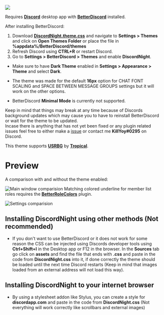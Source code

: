![](https://i.imgur.com/XQApc9q.png)

Requires [**Discord**](https://discordapp.com/) desktop app with [**BetterDiscord**](https://github.com/BetterDiscord/Installer/releases/tag/v1.0.0-beta) installed.

After installing BetterDiscord:
1. Download [**DiscordNight.theme.css**](DiscordNight.theme.css) and navigate to **Settings > Themes** and click on **Open Themes Folder** or place the file in **%appdata%/BetterDiscord/themes**
2. Refresh Discord using **CTRL+R** or restart Discord.
3. Go to **Settings > BetterDiscord > Themes** and enable **DiscordNight**.

- Make sure to have **Dark Theme** enabled in **Settings > Appearance > Theme** and select **Dark**.  

- The theme was made for the default **16px** option for CHAT FONT SCALING and SPACE BETWEEN MESSAGE GROUPS settings but it will work on the other options.

- BetterDiscord **Minimal Mode** is currently not supported.

Keep in mind that things may break at any time because of Discords background updates which may cause you to have to reinstall BetterDiscord or wait for the theme to be updated.  
Incase there is anything that has not yet been fixed or any plugin related issues feel free to either make a [issue](https://github.com/KillYoy/DiscordNight/issues/new) or contact me **KillYoy#0295** on Discord.

This theme supports [**USRBG**](https://github.com/Discord-Custom-Covers/usrbg) by [**Tropical**](https://github.com/Tropix126).

# Preview
A comparison with and without the theme enabled:

![Main window comparision](https://i.imgur.com/fkQM8JW.png)
Matching colored underline for member list roles requires the [**BetterRoleColors**](https://github.com/rauenzi/BetterDiscordAddons/tree/master/Plugins/BetterRoleColors) plugin.

![Settings comparision](https://i.imgur.com/5f6BjrR.png)

## Installing DiscordNight using other methods (Not recommended)
- If you don't want to use BetterDiscord or it does not work for some reason the CSS can be injected using Discords developer tools using **Ctrl+Shift+I** in the Desktop app or F12 in the browser. In the **Sources** tab go click on **assets** and find the file that ends with **.css** and paste in the code from **DiscordNight.css** into it, if done correctly the theme should be loaded until the next time Discord restarts (Keep in mind that images loaded from an external address will not load this way).

## Installing DiscordNight to your internet browser
- By using a stylesheet addon like Stylus, you can create a style for **discordapp.com** and paste in the code from **DiscordNight.css** (Not everything will work correctly like scrollbars and external images)
